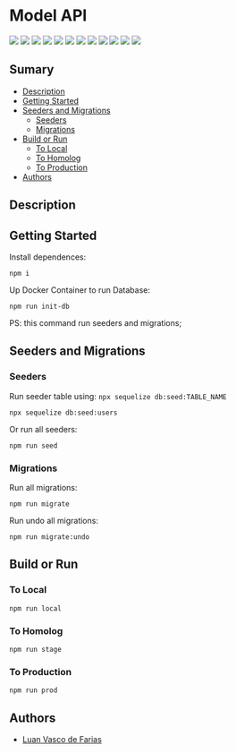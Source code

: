 # Model API
![](https://img.shields.io/github/package-json/v/LvFarias/model-api/main?style=flat-square)
![](https://img.shields.io/github/license/LvFarias/model-api?style=flat-square)
![](https://img.shields.io/github/repo-size/LvFarias/model-api?style=flat-square)
![](https://img.shields.io/github/issues/LvFarias/model-api?style=flat-square)
![](https://img.shields.io/github/issues-closed-raw/LvFarias/model-api?style=flat-square)
![](https://img.shields.io/github/issues-pr/LvFarias/model-api?style=flat-square)
![](https://img.shields.io/github/contributors/LvFarias/model-api?style=flat-square)
![](https://img.shields.io/github/commit-activity/m/LvFarias/model-api?style=flat-square)
![](https://img.shields.io/github/last-commit/LvFarias/model-api/main?style=flat-square)
![](https://img.shields.io/github/forks/LvFarias/model-api?style=social)
![](https://img.shields.io/github/stars/LvFarias/model-api?style=social)
![](https://img.shields.io/github/watchers/LvFarias/model-api?style=social)

## Sumary

- [Description](#description)
- [Getting Started](#getting-started)
- [Seeders and Migrations](#seeders-and-migrations)
  - [Seeders](#seeders)
  - [Migrations](#migrations)
- [Build or Run](#build-or-run)
  - [To Local](#to-local)
  - [To Homolog](#to-homolog)
  - [To Production](#to-production)
- [Authors](#authors)

## Description

## Getting Started

Install dependences:
```
npm i
```

Up Docker Container to run Database:
```
npm run init-db
```
PS: this command run seeders and migrations;

## Seeders and Migrations
### Seeders

Run seeder table using: `npx sequelize db:seed:TABLE_NAME`
```
npx sequelize db:seed:users
```

Or run all seeders:
```
npm run seed
```

### Migrations

Run all migrations:
```
npm run migrate
```

Run undo all migrations:
```
npm run migrate:undo
```

## Build or Run
### To Local

```
npm run local
```

### To Homolog

```
npm run stage
```

### To Production

```
npm run prod
```

## Authors

- [Luan Vasco de Farias](https://github.com/LvFarias)
